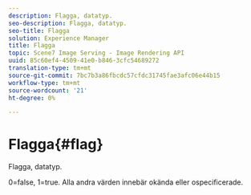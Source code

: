 ```yaml
---
description: Flagga, datatyp.
seo-description: Flagga, datatyp.
seo-title: Flagga
solution: Experience Manager
title: Flagga
topic: Scene7 Image Serving - Image Rendering API
uuid: 85c60ef4-4509-41e0-b846-3cfc54689272
translation-type: tm+mt
source-git-commit: 7bc7b3a86fbcdc57cfdc31745fae3afc06e44b15
workflow-type: tm+mt
source-wordcount: '21'
ht-degree: 0%

---
```



# Flagga{#flag}

Flagga, datatyp.

0=false, 1=true. Alla andra värden innebär okända eller ospecificerade.
